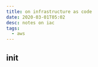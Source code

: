 ```yaml
---
title: on infrastructure as code
date: 2020-03-01T05:02
desc: notes on iac
tags:
  - aws
---
```


## init
